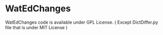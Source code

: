 WatEdChanges
============
WatEdChanges code is available under GPL License. ( Except DictDiffer.py file that is under MIT License )
